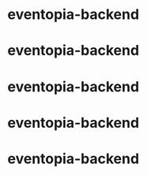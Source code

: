 # eventopia-backend
# eventopia-backend
# eventopia-backend
# eventopia-backend
# eventopia-backend
